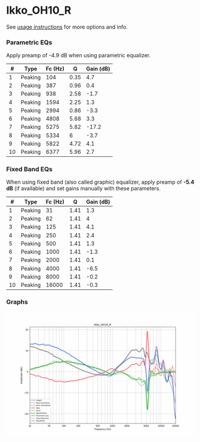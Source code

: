 # Ikko_OH10_R
See [usage instructions](https://github.com/jaakkopasanen/AutoEq#usage) for more options and info.

### Parametric EQs
Apply preamp of -4.9 dB when using parametric equalizer.

|   # | Type    |   Fc (Hz) |    Q |   Gain (dB) |
|-----|---------|-----------|------|-------------|
|   1 | Peaking |       104 | 0.35 |         4.7 |
|   2 | Peaking |       387 | 0.96 |         0.4 |
|   3 | Peaking |       938 | 2.58 |        -1.7 |
|   4 | Peaking |      1594 | 2.25 |         1.3 |
|   5 | Peaking |      2994 | 0.86 |        -3.3 |
|   6 | Peaking |      4808 | 5.68 |         3.3 |
|   7 | Peaking |      5275 | 5.82 |       -17.2 |
|   8 | Peaking |      5334 | 6    |        -3.7 |
|   9 | Peaking |      5822 | 4.72 |         4.1 |
|  10 | Peaking |      6377 | 5.96 |         2.7 |

### Fixed Band EQs
When using fixed band (also called graphic) equalizer, apply preamp of **-5.4 dB** (if available) and set gains manually with these parameters.

|   # | Type    |   Fc (Hz) |    Q |   Gain (dB) |
|-----|---------|-----------|------|-------------|
|   1 | Peaking |        31 | 1.41 |         1.3 |
|   2 | Peaking |        62 | 1.41 |         4   |
|   3 | Peaking |       125 | 1.41 |         4.1 |
|   4 | Peaking |       250 | 1.41 |         2.4 |
|   5 | Peaking |       500 | 1.41 |         1.3 |
|   6 | Peaking |      1000 | 1.41 |        -1.3 |
|   7 | Peaking |      2000 | 1.41 |         0.1 |
|   8 | Peaking |      4000 | 1.41 |        -6.5 |
|   9 | Peaking |      8000 | 1.41 |        -0.2 |
|  10 | Peaking |     16000 | 1.41 |        -0.3 |

### Graphs
![](./Ikko_OH10_R.png)
